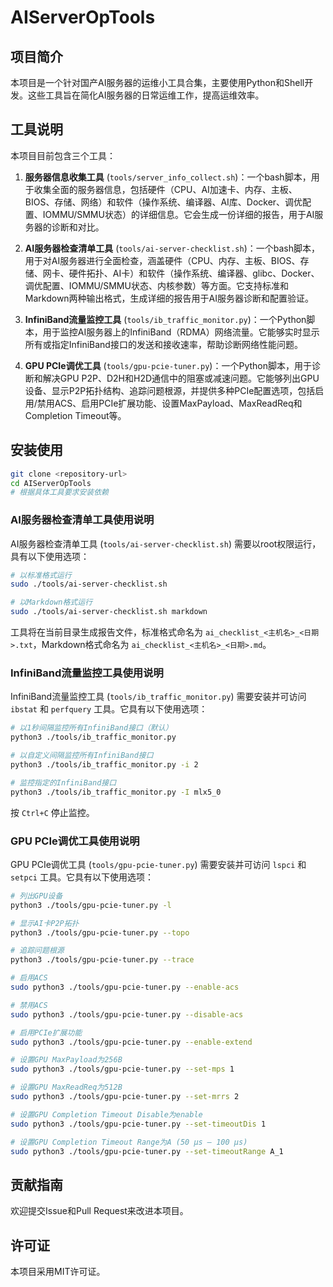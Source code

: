 # AIServerOpTools

## 项目简介

本项目是一个针对国产AI服务器的运维小工具合集，主要使用Python和Shell开发。这些工具旨在简化AI服务器的日常运维工作，提高运维效率。

## 工具说明

本项目目前包含三个工具：

1. **服务器信息收集工具** (`tools/server_info_collect.sh`)：一个bash脚本，用于收集全面的服务器信息，包括硬件（CPU、AI加速卡、内存、主板、BIOS、存储、网络）和软件（操作系统、编译器、AI库、Docker、调优配置、IOMMU/SMMU状态）的详细信息。它会生成一份详细的报告，用于AI服务器的诊断和对比。

2. **AI服务器检查清单工具** (`tools/ai-server-checklist.sh`)：一个bash脚本，用于对AI服务器进行全面检查，涵盖硬件（CPU、内存、主板、BIOS、存储、网卡、硬件拓扑、AI卡）和软件（操作系统、编译器、glibc、Docker、调优配置、IOMMU/SMMU状态、内核参数）等方面。它支持标准和Markdown两种输出格式，生成详细的报告用于AI服务器诊断和配置验证。

3. **InfiniBand流量监控工具** (`tools/ib_traffic_monitor.py`)：一个Python脚本，用于监控AI服务器上的InfiniBand（RDMA）网络流量。它能够实时显示所有或指定InfiniBand接口的发送和接收速率，帮助诊断网络性能问题。

4. **GPU PCIe调优工具** (`tools/gpu-pcie-tuner.py`)：一个Python脚本，用于诊断和解决GPU P2P、D2H和H2D通信中的阻塞或减速问题。它能够列出GPU设备、显示P2P拓扑结构、追踪问题根源，并提供多种PCIe配置选项，包括启用/禁用ACS、启用PCIe扩展功能、设置MaxPayload、MaxReadReq和Completion Timeout等。

## 安装使用

```bash
git clone <repository-url>
cd AIServerOpTools
# 根据具体工具要求安装依赖
```

### AI服务器检查清单工具使用说明

AI服务器检查清单工具 (`tools/ai-server-checklist.sh`) 需要以root权限运行，具有以下使用选项：

```bash
# 以标准格式运行
sudo ./tools/ai-server-checklist.sh

# 以Markdown格式运行
sudo ./tools/ai-server-checklist.sh markdown
```

工具将在当前目录生成报告文件，标准格式命名为 `ai_checklist_<主机名>_<日期>.txt`，Markdown格式命名为 `ai_checklist_<主机名>_<日期>.md`。

### InfiniBand流量监控工具使用说明

InfiniBand流量监控工具 (`tools/ib_traffic_monitor.py`) 需要安装并可访问 `ibstat` 和 `perfquery` 工具。它具有以下使用选项：

```bash
# 以1秒间隔监控所有InfiniBand接口（默认）
python3 ./tools/ib_traffic_monitor.py

# 以自定义间隔监控所有InfiniBand接口
python3 ./tools/ib_traffic_monitor.py -i 2

# 监控指定的InfiniBand接口
python3 ./tools/ib_traffic_monitor.py -I mlx5_0
```

按 `Ctrl+C` 停止监控。

### GPU PCIe调优工具使用说明

GPU PCIe调优工具 (`tools/gpu-pcie-tuner.py`) 需要安装并可访问 `lspci` 和 `setpci` 工具。它具有以下使用选项：

```bash
# 列出GPU设备
python3 ./tools/gpu-pcie-tuner.py -l

# 显示AI卡P2P拓扑
python3 ./tools/gpu-pcie-tuner.py --topo

# 追踪问题根源
python3 ./tools/gpu-pcie-tuner.py --trace

# 启用ACS
sudo python3 ./tools/gpu-pcie-tuner.py --enable-acs

# 禁用ACS
sudo python3 ./tools/gpu-pcie-tuner.py --disable-acs

# 启用PCIe扩展功能
sudo python3 ./tools/gpu-pcie-tuner.py --enable-extend

# 设置GPU MaxPayload为256B
sudo python3 ./tools/gpu-pcie-tuner.py --set-mps 1

# 设置GPU MaxReadReq为512B
sudo python3 ./tools/gpu-pcie-tuner.py --set-mrrs 2

# 设置GPU Completion Timeout Disable为enable
sudo python3 ./tools/gpu-pcie-tuner.py --set-timeoutDis 1

# 设置GPU Completion Timeout Range为A (50 µs – 100 µs)
sudo python3 ./tools/gpu-pcie-tuner.py --set-timeoutRange A_1
```

## 贡献指南

欢迎提交Issue和Pull Request来改进本项目。

## 许可证

本项目采用MIT许可证。